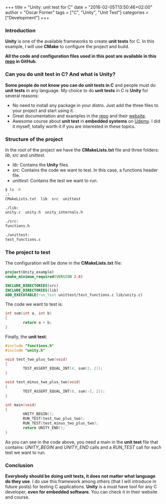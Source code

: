 +++
title = "Unity: unit test for C"
date = "2016-02-05T13:50:46+02:00"
author = "Oscar Forner"
tags = ["C", "Unity", "Unit Test"]
categories = ["Development"]
+++

### Introduction

**Unity** is one of the available frameworks to create **unit tests** for C. In this example, I will use **CMake** to configure the project and build.

**All the code and configuration files used in this post are available in this
[repo](https://github.com/maitesin/blog/tree/master/unity_c_unit_test_2016_02_05) in GitHub.**

### Can you do unit test in C? And what is Unity?

**Some people do not know you can do unit tests in C** and people must do **unit tests** in any language. My choice to do **unit tests** in C is **Unity** for several reasons:

 * No need to install any package in your distro. Just add the three files to your project and start using it.
 * Great documentation and examples in the [repo](https://github.com/ThrowTheSwitch/Unity) and their [website](http://www.throwtheswitch.org/).
 * Awesome course about **unit test** in **embedded systems** on [Udemy](https://www.udemy.com/unit-testing-and-other-embedded-software-catalysts/). I did it myself, totally worth it if you are interested in these topics.

### Structure of the project

In the root of the project we have the **CMakeLists.txt** file and three folders: *lib*, *src* and *unittest*.

 * *lib*: Contains the **Unity** files.
 * *src*: Contains the code we want to test. In this case, a functions header file.
 * *unittest*: Contains the test we want to run.

``` bash
$ ls -R
.:
CMakeLists.txt  lib  src  unittest

./lib:
unity.c  unity.h  unity_internals.h

./src:
functions.h

./unittest:
test_functions.c
```

### The project to test

The configuration will be done in the **CMakeLists.txt** file:

``` cmake
project(Unity_example)
cmake_minimum_required(VERSION 2.8)

INCLUDE_DIRECTORIES(src)
INCLUDE_DIRECTORIES(lib)
ADD_EXECUTABLE(run_test unittest/test_functions.c lib/unity.c)
```

The code we want to test is:

``` c
int sum(int a, int b)
{
        return a + b;
}
```

Finally, the **unit test**:

``` c
#include "functions.h"
#include "unity.h"

void test_two_plus_two(void)
{
        TEST_ASSERT_EQUAL_INT(4, sum(2, 2));
}

void test_minus_two_plus_two(void)
{
        TEST_ASSERT_EQUAL_INT(0, sum(-2, 2));
}

int main(void)
{
        UNITY_BEGIN();
        RUN_TEST(test_two_plus_two);
        RUN_TEST(test_minus_two_plus_two);
        return UNITY_END();
}
```

As you can see in the code above, you need a main in the **unit test** file that contains: *UNITY_BEGIN* and *UNITY_END* calls and a *RUN_TEST* call for each test we want to run.

### Conclusion

**Everybody should be doing unit tests, it does not matter what language do they use**. I do use this framework among others (that I will introduce in future posts) for testing C applications. **Unity** is a must have tool for any C developer, **even for embedded software**. You can check it in their website and course.
